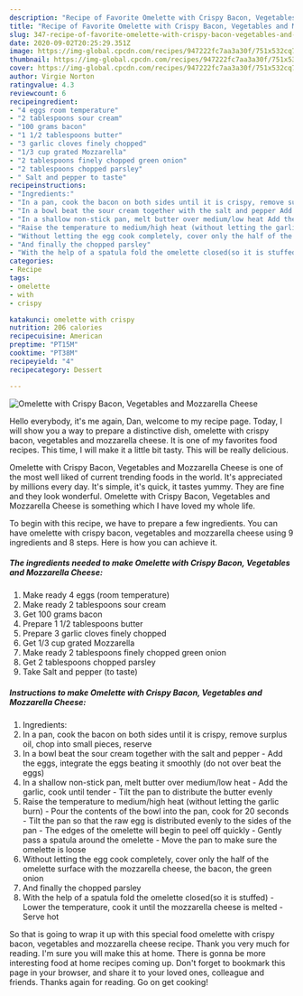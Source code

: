 ```yaml
---
description: "Recipe of Favorite Omelette with Crispy Bacon, Vegetables and Mozzarella Cheese"
title: "Recipe of Favorite Omelette with Crispy Bacon, Vegetables and Mozzarella Cheese"
slug: 347-recipe-of-favorite-omelette-with-crispy-bacon-vegetables-and-mozzarella-cheese
date: 2020-09-02T20:25:29.351Z
image: https://img-global.cpcdn.com/recipes/947222fc7aa3a30f/751x532cq70/omelette-with-crispy-bacon-vegetables-and-mozzarella-cheese-recipe-main-photo.jpg
thumbnail: https://img-global.cpcdn.com/recipes/947222fc7aa3a30f/751x532cq70/omelette-with-crispy-bacon-vegetables-and-mozzarella-cheese-recipe-main-photo.jpg
cover: https://img-global.cpcdn.com/recipes/947222fc7aa3a30f/751x532cq70/omelette-with-crispy-bacon-vegetables-and-mozzarella-cheese-recipe-main-photo.jpg
author: Virgie Norton
ratingvalue: 4.3
reviewcount: 6
recipeingredient:
- "4 eggs room temperature"
- "2 tablespoons sour cream"
- "100 grams bacon"
- "1 1/2 tablespoons butter"
- "3 garlic cloves finely chopped"
- "1/3 cup grated Mozzarella"
- "2 tablespoons finely chopped green onion"
- "2 tablespoons chopped parsley"
- " Salt and pepper to taste"
recipeinstructions:
- "Ingredients:"
- "In a pan, cook the bacon on both sides until it is crispy, remove surplus oil, chop into small pieces, reserve"
- "In a bowl beat the sour cream together with the salt and pepper Add the eggs, integrate the eggs beating it smoothly (do not over beat the eggs)"
- "In a shallow non-stick pan, melt butter over medium/low heat Add the garlic, cook until tender Tilt the pan to distribute the butter evenly"
- "Raise the temperature to medium/high heat (without letting the garlic burn) Pour the contents of the bowl into the pan, cook for 20 seconds Tilt the pan so that the raw egg is distributed evenly to the sides of the pan The edges of the omelette will begin to peel off quickly Gently pass a spatula around the omelette Move the pan to make sure the omelette is loose"
- "Without letting the egg cook completely, cover only the half of the omelette surface with the mozzarella cheese, the bacon, the green onion"
- "And finally the chopped parsley"
- "With the help of a spatula fold the omelette closed(so it is stuffed) Lower the temperature, cook it until the mozzarella cheese is melted Serve hot"
categories:
- Recipe
tags:
- omelette
- with
- crispy

katakunci: omelette with crispy 
nutrition: 206 calories
recipecuisine: American
preptime: "PT15M"
cooktime: "PT38M"
recipeyield: "4"
recipecategory: Dessert

---
```



![Omelette with Crispy Bacon, Vegetables and Mozzarella Cheese](https://img-global.cpcdn.com/recipes/947222fc7aa3a30f/751x532cq70/omelette-with-crispy-bacon-vegetables-and-mozzarella-cheese-recipe-main-photo.jpg)

Hello everybody, it's me again, Dan, welcome to my recipe page. Today, I will show you a way to prepare a distinctive dish, omelette with crispy bacon, vegetables and mozzarella cheese. It is one of my favorites food recipes. This time, I will make it a little bit tasty. This will be really delicious.

Omelette with Crispy Bacon, Vegetables and Mozzarella Cheese is one of the most well liked of current trending foods in the world. It's appreciated by millions every day. It's simple, it's quick, it tastes yummy. They are fine and they look wonderful. Omelette with Crispy Bacon, Vegetables and Mozzarella Cheese is something which I have loved my whole life.




To begin with this recipe, we have to prepare a few ingredients. You can have omelette with crispy bacon, vegetables and mozzarella cheese using 9 ingredients and 8 steps. Here is how you can achieve it.

<!--inarticleads1-->

##### The ingredients needed to make Omelette with Crispy Bacon, Vegetables and Mozzarella Cheese:

1. Make ready 4 eggs (room temperature)
1. Make ready 2 tablespoons sour cream
1. Get 100 grams bacon
1. Prepare 1 1/2 tablespoons butter
1. Prepare 3 garlic cloves finely chopped
1. Get 1/3 cup grated Mozzarella
1. Make ready 2 tablespoons finely chopped green onion
1. Get 2 tablespoons chopped parsley
1. Take  Salt and pepper (to taste)




<!--inarticleads2-->

##### Instructions to make Omelette with Crispy Bacon, Vegetables and Mozzarella Cheese:

1. Ingredients:
1. In a pan, cook the bacon on both sides until it is crispy, remove surplus oil, chop into small pieces, reserve
1. In a bowl beat the sour cream together with the salt and pepper - Add the eggs, integrate the eggs beating it smoothly (do not over beat the eggs)
1. In a shallow non-stick pan, melt butter over medium/low heat - Add the garlic, cook until tender - Tilt the pan to distribute the butter evenly
1. Raise the temperature to medium/high heat (without letting the garlic burn) - Pour the contents of the bowl into the pan, cook for 20 seconds - Tilt the pan so that the raw egg is distributed evenly to the sides of the pan - The edges of the omelette will begin to peel off quickly - Gently pass a spatula around the omelette - Move the pan to make sure the omelette is loose
1. Without letting the egg cook completely, cover only the half of the omelette surface with the mozzarella cheese, the bacon, the green onion
1. And finally the chopped parsley
1. With the help of a spatula fold the omelette closed(so it is stuffed) - Lower the temperature, cook it until the mozzarella cheese is melted - Serve hot




So that is going to wrap it up with this special food omelette with crispy bacon, vegetables and mozzarella cheese recipe. Thank you very much for reading. I'm sure you will make this at home. There is gonna be more interesting food at home recipes coming up. Don't forget to bookmark this page in your browser, and share it to your loved ones, colleague and friends. Thanks again for reading. Go on get cooking!
